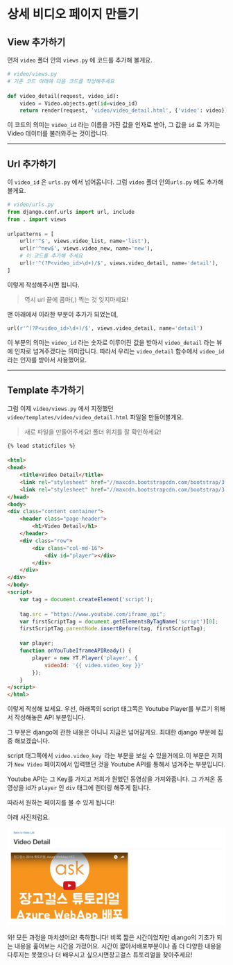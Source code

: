 # 상세 비디오 페이지 만들기

## View 추가하기

먼저 `video` 폴더 안의 `views.py` 에 코드를 추가해 볼게요.

```py
# video/views.py
# 기존 코드 아래에 다음 코드를 작성해주세요

def video_detail(request, video_id):
    video = Video.objects.get(id=video_id)
    return render(request, 'video/video_detail.html', {'video': video})
```

이 코드의 의미는 `video_id` 라는 이름을 가진 값을 인자로 받아, 그 값을 `id` 로 가지는 Video 데이터를 불러와주는 것이랍니다.

---

## Url 추가하기

이 `video_id` 은 `urls.py` 에서 넘어옵니다. 그럼 `video` 폴더 안의`urls.py` 에도 추가해 볼게요.

```py
# video/urls.py
from django.conf.urls import url, include
from . import views

urlpatterns = [
    url(r'^$', views.video_list, name='list'),
    url(r'^new$', views.video_new, name='new'),
    # 이 코드를 추가해 주세요
    url(r'^(?P<video_id>\d+)/$', views.video_detail, name='detail'),
]
```

이렇게 작성해주시면 됩니다.

> 역시 url 끝에 콤마(,) 찍는 것 잊지마세요!

맨 아래에서 이러한 부분이 추가가 되었는데,

```py
url(r'^(?P<video_id>\d+)/$', views.video_detail, name='detail')
```

이 부분의 의미는 `video_id` 라는 숫자로 이루어진 값을 받아서 `video_detail` 라는 뷰에 인자로 넘겨주겠다는 의미랍니다. 따라서 우리는 `video_detail` 함수에서 `video_id` 라는 인자를 받아서 사용했어요.

---

## Template 추가하기

그럼 이제 `video/views.py` 에서 지정했던 `video/templates/video/video_detail.html` 파일을 만들어볼게요.

> 새로 파일을 만들어주세요! 폴더 위치를 잘 확인하세요!

```html
{% load staticfiles %}

<html>
<head>
    <title>Video Detail</title>
    <link rel="stylesheet" href="//maxcdn.bootstrapcdn.com/bootstrap/3.2.0/css/bootstrap.min.css">
    <link rel="stylesheet" href="//maxcdn.bootstrapcdn.com/bootstrap/3.2.0/css/bootstrap-theme.min.css">
</head>
<body>
<div class="content container">
    <header class="page-header">
        <h1>Video Detail</h1>
    </header>
    <div class="row">
        <div class="col-md-16">
            <div id="player"></div>
        </div>
    </div>
</div>
</body>
<script>
    var tag = document.createElement('script');

    tag.src = "https://www.youtube.com/iframe_api";
    var firstScriptTag = document.getElementsByTagName('script')[0];
    firstScriptTag.parentNode.insertBefore(tag, firstScriptTag);

    var player;
    function onYouTubeIframeAPIReady() {
        player = new YT.Player('player', {
            videoId: '{{ video.video_key }}'
        });
    }
</script>
</html>
```

이렇게 작성해 보세요. 우선, 아래쪽의 script 태그쪽은 Youtube Player를 부르기 위해서 작성해놓은 API 부분입니다.

그 부분은 django에 관한 내용은 아니니 지금은 넘어갈게요. 최대한 django 부분에 집중 해보겠습니다.

script 태그쪽에서 `video.video_key `라는 부분을 보실 수 있을거에요.이 부분은 저희가 `New Video` 페이지에서 입력했던 것을 Youtube API를 통해서 넘겨주는 부분입니다.

Youtube API는 그 Key를 가지고 저희가 원했던 동영상을 가져와줍니다. 그 가져온 동영상을 id가 `player` 인 `div` 태그에 렌더링 해주게 됩니다.

따라서 원하는 페이지를 볼 수 있게 됩니다!

아래 사진처럼요.

![](/assets/video-detail.png)

와! 모든 과정을 마치셨어요! 축하합니다! 비록 짧은 시간이었지만 django의 기초가 되는 내용을 훑어보는 시간을 가졌어요. 시간이 짧아서배포부분이나 좀 더 다양한 내용을 다루지는 못했으나 더 배우시고 싶으시면장고걸스 튜토리얼을 찾아주세요!